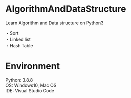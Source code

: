 # AlgorithmAndDataStructure
Learn Algorithm and Data structure on Python3

・Sort  
・Linked list  
・Hash Table  

# Environment
Python: 3.8.8  
OS: Windows10, Mac OS  
IDE: Visual Studio Code  
